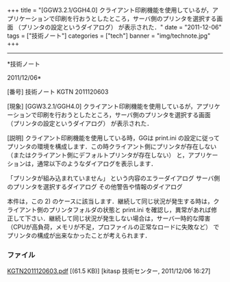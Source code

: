 ﻿+++
title = "[GGW3.2.1/GGH4.0] クライアント印刷機能を使用しているが，アプリケーションで印刷を行おうとしたところ，サーバ側のプリンタを選択する画面 （プリンタの設定というダイアログ） が表示された．"
date = "2011-12-06"
tags = ["技術ノート"]
categories = ["tech"]
banner = "img/technote.jpg"
+++

-----------------------------------------------------------------------------------------------------------------------------

*技術ノート

2011/12/06*


[番号]
技術ノート KGTN 2011120603

[現象]
[GGW3.2.1/GGH4.0]
クライアント印刷機能を使用しているが，アプリケーションで印刷を行おうとしたところ，サーバ側のプリンタを選択する画面
（プリンタの設定というダイアログ） が表示された．

[説明]
クライアント印刷機能を使用している時，GGは print.ini
の設定に従ってプリンタの環境を構成します．この時クライアント側にプリンタが存在しない
（またはクライアント側にデフォルトプリンタが存在しない）
と，アプリケーションは，通常以下のようなダイアログを表示します．

「プリンタが組み込まれていません」 という内容のエラーダイアログ
サーバ側のプリンタを選択するダイアログ
その他警告や情報のダイアログ

本件は，この 2)
のケースに該当します．継続して同じ状況が発生する時は，クライアント側のプリンタフォルダの状態と
print.ini
を確認し，異常があれば修正して下さい．継続して同じ状況が発生しない場合は，サーバ一時的な障害
（CPUが高負荷，メモリが不足，プロファイルの正常なロードに失敗など）
でプリンタの構成が出来なかったことが考えられます．


### ファイル

 
 


[KGTN2011120603.pdf](http://techreport.kitasp.net/attachments/download/727/KGTN2011120603.pdf)
 [(61.5 KB)] [kitasp 技術センター, 2011/12/06
16:27]


 


 

